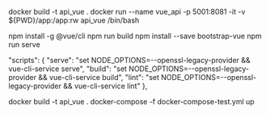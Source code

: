 docker build -t api_vue .
docker run --name vue_api -p 5001:8081 -it -v ${PWD}/app:/app:rw api_vue /bin/bash


npm install -g @vue/cli
npm run build
npm install --save bootstrap-vue
npm run serve


"scripts": {
  "serve": "set NODE_OPTIONS=--openssl-legacy-provider && vue-cli-service serve",
  "build": "set NODE_OPTIONS=--openssl-legacy-provider && vue-cli-service build",
  "lint": "set NODE_OPTIONS=--openssl-legacy-provider && vue-cli-service lint"
},

docker build -t api_vue .
docker-compose -f docker-compose-test.yml up